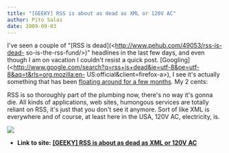 ```yaml
---
title: "[GEEKY] RSS is about as dead as XML or 120V AC"
author: Pito Salas
date: 2009-09-03
---
```


I've seen a couple of "[RSS is dead](<http://www.pehub.com/49053/rss-is-dead-
so-is-the-rss-fund/>)" headlines in the last few days, and even though I am on
vacation I couldn't resist a quick post.
[Googling](<http://www.google.com/search?q=rss+is+dead&ie=utf-8&oe=utf-8&aq=t&rls=org.mozilla:en-
US:official&client=firefox-a>), I see it's actually something that has been
[floating around for a few months](<http://blogs.zdnet.com/BTL/?p=23276>). My
2 cents:

RSS is so thoroughly part of the plumbing now, there's no way it's gonna die.
All kinds of applications, web sites, humongous services are totally reliant
on RSS, it's just that you don't see it anymore. Sort of like XML is
everywhere and of course, at least here in the USA, 120V AC, electricity, is.

![](https://i0.wp.com/img.zemanta.com/pixy.gif?w=584)


* **Link to site:** **[[GEEKY] RSS is about as dead as XML or 120V AC](None)**

